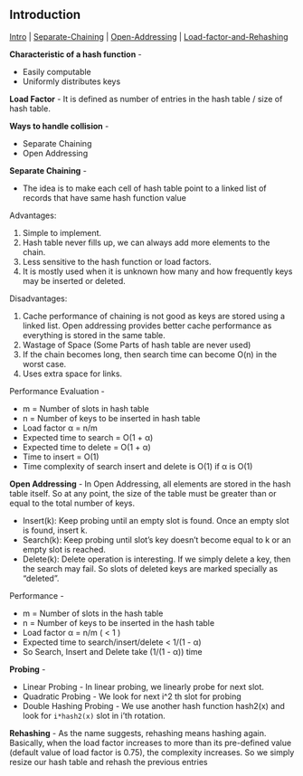 ## Introduction
[Intro](https://www.geeksforgeeks.org/hashing-set-1-introduction/) | [Separate-Chaining](https://www.geeksforgeeks.org/hashing-set-2-separate-chaining/) | [Open-Addressing](https://www.geeksforgeeks.org/hashing-set-3-open-addressing/) | [Load-factor-and-Rehashing](https://www.geeksforgeeks.org/load-factor-and-rehashing/)

**Characteristic of a hash function** - 
* Easily computable
* Uniformly distributes keys

**Load Factor** - It is defined as number of entries in the hash table / size of hash table.

**Ways to handle collision** - 
* Separate Chaining
* Open Addressing


**Separate Chaining** - 
* The idea is to make each cell of hash table point to a linked list of records that have same hash function value

Advantages: 
1. Simple to implement. 
2. Hash table never fills up, we can always add more elements to the chain. 
3. Less sensitive to the hash function or load factors. 
4. It is mostly used when it is unknown how many and how frequently keys may be inserted or deleted. 

Disadvantages: 
1. Cache performance of chaining is not good as keys are stored using a linked list. Open addressing provides better cache performance as everything is stored in the same table.
2. Wastage of Space (Some Parts of hash table are never used) 
3. If the chain becomes long, then search time can become O(n) in the worst case. 
4. Uses extra space for links.

Performance Evaluation - 
* m = Number of slots in hash table
* n = Number of keys to be inserted in hash table
* Load factor α = n/m 
* Expected time to search = O(1 + α)
* Expected time to delete = O(1 + α)
* Time to insert = O(1)
* Time complexity of search insert and delete is O(1) if  α is O(1)


**Open Addressing** - 
In Open Addressing, all elements are stored in the hash table itself. So at any point, the size of the table must be greater than or equal to the total number of keys.
* Insert(k): Keep probing until an empty slot is found. Once an empty slot is found, insert k.
* Search(k): Keep probing until slot’s key doesn’t become equal to k or an empty slot is reached. 
* Delete(k): Delete operation is interesting. If we simply delete a key, then the search may fail. So slots of deleted keys are marked specially as “deleted”. 

Performance - 
* m = Number of slots in the hash table
* n = Number of keys to be inserted in the hash table
* Load factor α = n/m  ( < 1 )
* Expected time to search/insert/delete < 1/(1 - α) 
* So Search, Insert and Delete take (1/(1 - α)) time

**Probing** - 
* Linear Probing - In linear probing, we linearly probe for next slot. 
* Quadratic Probing - We look for next i^2 th slot for probing
* Double Hashing Probing - We use another hash function hash2(x) and look for `i*hash2(x)` slot in i’th rotation.


**Rehashing** - As the name suggests, rehashing means hashing again. Basically, when the load factor increases to more than its pre-defined value (default value of load factor is 0.75), the complexity increases. So we simply resize our hash table and rehash the previous entries
